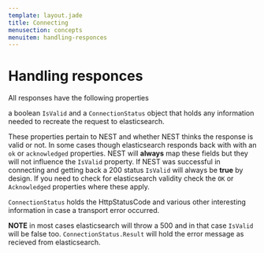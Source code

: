 ```yaml
---
template: layout.jade
title: Connecting
menusection: concepts
menuitem: handling-responces
---
```



# Handling responces

All responses have the following properties

a boolean `IsValid` and a `ConnectionStatus` object that holds any information needed to recreate the request to elasticsearch.

These properties pertain to NEST and whether NEST thinks the response is valid or not. In some cases though elasticsearch responds back with with an `ok` or `acknowledged` properties. NEST will **always** map these fields but they will not influence the `IsValid` property. If NEST was successful in connecting and getting back a 200 status `IsValid` will always be **true** by design. If you need to check for elasticsearch validity check the `OK` or `Acknowledged` properties where these apply.

`ConnectionStatus` holds the HttpStatusCode and various other interesting information in case a transport error occurred.

**NOTE** in most cases elasticsearch will throw a 500 and in that case `IsValid` will be false too. `ConnectionStatus.Result` will hold the error message as recieved from elasticsearch.

